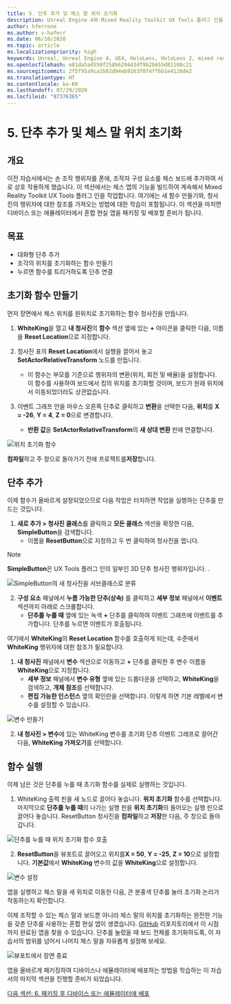 ```yaml
---
title: 5. 단추 추가 및 체스 말 위치 초기화
description: Unreal Engine 4와 Mixed Reality Toolkit UX Tools 플러그 인을 사용하여 간단한 체스 앱을 만드는 자습서 시리즈 5/6부
author: hferrone
ms.author: v-haferr
ms.date: 06/10/2020
ms.topic: article
ms.localizationpriority: high
keywords: Unreal, Unreal Engine 4, UE4, HoloLens, HoloLens 2, mixed reality, 자습서, 시작, mrtk, uxt, UX Tools, 설명서
ms.openlocfilehash: e81da5a4550f258b629443df9b2b655d81108c21
ms.sourcegitcommit: 2f5f95a9ca1b02d94eb9163f0f4ff6b1e4126de2
ms.translationtype: HT
ms.contentlocale: ko-KR
ms.lasthandoff: 07/29/2020
ms.locfileid: "87376365"
---
```

# <a name="5-adding-a-button--resetting-piece-locations"></a>5. 단추 추가 및 체스 말 위치 초기화


## <a name="overview"></a>개요

이전 자습서에서는 손 조작 행위자를 폰에, 조작자 구성 요소를 체스 보드에 추가하여 서로 상호 작용하게 했습니다. 이 섹션에서는 체스 앱의 기능을 빌드하여 계속해서 Mixed Reality Toolkit UX Tools 플러그 인을 작업합니다. 여기에는 새 함수 만들기와, 청사진의 행위자에 대한 참조를 가져오는 방법에 대한 학습이 포함됩니다. 이 섹션을 마치면 디바이스 또는 에뮬레이터에서 혼합 현실 앱을 패키징 및 배포할 준비가 됩니다.

## <a name="objectives"></a>목표

* 대화형 단추 추가
* 조각의 위치를 초기화하는 함수 만들기
* 누르면 함수를 트리거하도록 단추 연결

## <a name="creating-a-reset-function"></a>초기화 함수 만들기
먼저 장면에서 체스 위치를 원위치로 초기화하는 함수 청사진을 만듭니다. 

1.  **WhiteKing**을 열고 **내 청사진**의 **함수** 섹션 옆에 있는 **+** 아이콘을 클릭한 다음, 이름을 **Reset Location**으로 지정합니다. 

2.  청사진 표의 **Reset Location**에서 실행을 끌어서 놓고 **SetActorRelativeTransform** 노드를 만듭니다. 
    * 이 함수는 부모를 기준으로 행위자의 변환(위치, 회전 및 배율)을 설정합니다. 이 함수를 사용하여 보드에서 킹의 위치를 초기화할 것이며, 보드가 원래 위치에서 이동되었더라도 상관없습니다. 
    
3. 이벤트 그래프 안을 마우스 오른쪽 단추로 클릭하고 **변환**을 선택한 다음, **위치**를 **X = -26**, **Y = 4**, **Z = 0**으로 변경합니다.
    * **반환 값**을 **SetActorRelativeTransform**의 **새 상대 변환** 핀에 연결합니다. 

![위치 초기화 함수](images/unreal-uxt/5-function.PNG)

**컴파일**하고 주 창으로 돌아가기 전에 프로젝트를**저장**합니다. 


## <a name="adding-a-button"></a>단추 추가
이제 함수가 올바르게 설정되었으므로 다음 작업은 터치하면 작업을 실행하는 단추를 만드는 것입니다. 

1.  **새로 추가 > 청사진 클래스**를 클릭하고 **모든 클래스** 섹션을 확장한 다음, **SimpleButton**을 검색합니다. 
    * 이름을 **ResetButton**으로 지정하고 두 번 클릭하여 청사진을 엽니다.

> [!NOTE]
> **SimpleButton**은 UX Tools 플러그 인의 일부인 3D 단추 청사진 행위자입니다. . 

![SimpleButton의 새 청사진을 서브클래스로 분류](images/unreal-uxt/5-subclass.PNG)

2. **구성 요소** 패널에서 **누름 가능한 단추(상속)** 를 클릭하고 **세부 정보** 패널에서 **이벤트** 섹션까지 아래로 스크롤합니다. 
    * **단추를 누를 때** 옆에 있는 녹색 **+** 단추를 클릭하여 이벤트 그래프에 이벤트를 추가합니다. 단추를 누르면 이벤트가 호출됩니다. 
    
여기에서 **WhiteKing**의 **Reset Location** 함수를 호출하게 되는데, 수준에서 **WhiteKing** 행위자에 대한 참조가 필요합니다. 

1.  **내 청사진** 패널에서 **변수** 섹션으로 이동하고 **+** 단추를 클릭한 후 변수 이름을 **WhiteKing**으로 지정합니다. 
    * **세부 정보** 패널에서 **변수 유형** 옆에 있는 드롭다운을 선택하고, **WhiteKing**을 검색하고, **개체 참조**를 선택합니다. 
    * **편집 가능한 인스턴스** 옆의 확인란을 선택합니다. 이렇게 하면 기본 레벨에서 변수를 설정할 수 있습니다. 

![변수 만들기](images/unreal-uxt/5-var.PNG)

2.  **내 청사진 > 변수**에 있는 WhiteKing 변수를 초기화 단추 이벤트 그래프로 끌어간 다음, **WhiteKing 가져오기**를 선택합니다. 

## <a name="firing-the-function"></a>함수 실행
이제 남은 것은 단추를 누를 때 초기화 함수를 실제로 실행하는 것입니다.

1.  WhiteKing 출력 핀을 새 노드로 끌어다 놓습니다. **위치 초기화** 함수를 선택합니다. 마지막으로 **단추를 누를 때**의 나가는 실행 핀을 **위치 초기화**의 들어오는 실행 핀으로 끌어다 놓습니다. ResetButton 청사진을 **컴파일**하고 **저장**한 다음, 주 창으로 돌아갑니다. 

![단추를 누를 때 위치 초기화 함수 호출](images/unreal-uxt/5-callresetloc.PNG)

2.  **ResetButton**을 뷰포트로 끌어오고 위치를**X = 50**, **Y = -25**, **Z = 10**으로 설정합니다. **기본값**에서 **WhiteKing** 변수의 값을 **WhiteKing**으로 설정합니다.

![변수 설정](images/unreal-uxt/5-buttonlevel.PNG)

앱을 실행하고 체스 말을 새 위치로 이동한 다음, 큰 분홍색 단추를 눌러 초기화 논리가 작동하는지 확인합니다.

이제 조작할 수 있는 체스 말과 보드뿐 아니라 체스 말의 위치를 초기화하는 완전한 기능을 갖춘 단추를 사용하는 혼합 현실 앱이 생겼습니다. [GitHub](https://github.com/microsoft/MixedReality-Unreal-Samples/tree/master/ChessApp) 리포지토리에서 이 시점까지 완료된 앱을 찾을 수 있습니다. 단추를 눌렀을 때 보드 전체를 초기화하도록, 이 자습서의 범위를 넘어서 나머지 체스 말을 자유롭게 설정해 보세요.

![뷰포트에서 장면 종료](images/unreal-uxt/5-endscene.PNG)

앱을 올바르게 패키징하여 디바이스나 에뮬레이터에 배포하는 방법을 학습하는 이 자습서의 마지막 섹션을 진행할 준비가 되었습니다.

[다음 섹션: 6. 패키징 후 디바이스 또는 에뮬레이터에 배포](unreal-uxt-ch6.md)

